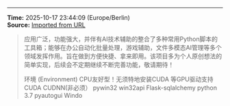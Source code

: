 

---
**Time:** 2025-10-17 23:44:09 (Europe/Berlin)  
**Source:** [Imported from URL](https://github.com/kay-cottage/Common_Automated_Scripts_Utils/blob/main/README.md)

> 应用广泛，功能强大，并伴有AI技术辅助的整合了多种常用Python脚本的工具箱；能够在办公自动化批量处理，游戏辅助，文件多模态AI管理等多个领域发挥作用。旨在做到方便快捷、拿来即用。该项目多为个人原创想法的简单实现，后续会不定期继续不断完善功能，敬请期待！
> 
> 环境 (Environment)
> CPU友好型！无须特地安装CUDA 等GPU驱动支持
> CUDA CUDNN(非必须）
> pywin32 win32api
> Flask-sqlalchemy
> python 3.7
> pyautogui
> Windo
